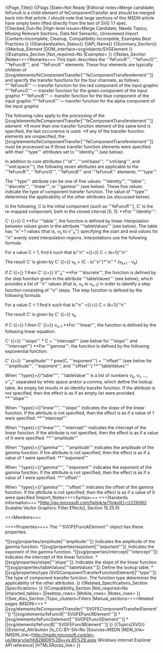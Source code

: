 {{Page_Title}}
{{Flags
|State=Not Ready
|Editorial notes=Merge candidate; feFuncA is a child element of feComponentTransfer and should be merged back into that article. I should note that large sections of this MSDN article have simply been lifted directly from the text of SVG 1.1 spec.
|Checked_Out=No
|High-level issues=Merge Candidate, Needs Topics, Missing Relevant Sections, Data Not Semantic, Unreviewed Import
|Content=Incomplete, Cleanup, Compatibility Incomplete, Examples Best Practices
}}
{{Standardization_Status}}
{{API_Name}}
{{Summary_Section}}
{{Markup_Element
|DOM_interface=svg/objects/SVGElement
}}
{{Examples_Section
|Not_required=No
|Examples=
}}
{{Notes_Section
|Notes====Remarks===
This topic describes the '''feFuncR''', '''feFuncG''', '''feFuncB''', and '''feFuncA''' elements. These four elements are typically children of [[svg/elements/feComponentTransfer|'''feComponentTransferelement''']] and specify the transfer functions for the four channels, as follows:
*'''feFuncR''' — transfer function for the red component of the input graphic
*'''feFuncG''' — transfer function for the green component of the input graphic
*'''feFuncB''' — transfer function for the blue component of the input graphic
*'''feFuncA''' — transfer function for the alpha component of the input graphic

The following rules apply to the processing of the [[svg/elements/feComponentTransfer|'''feComponentTransferelement''']] element:
*If more than one transfer function element of the same kind is specified, the last occurrence is used.
*If any of the transfer function elements are unspecified, the [[svg/elements/feComponentTransfer|'''feComponentTransferelement''']] must be processed as if those transfer function elements were specified with their '''type''' attributes set to '''identity''' (see below).

In addition to core attributes ('''id''', '''xml:base''', '''xml:lang''', and '''xml:space'''), the following seven attributes are applicable to the '''feFuncR''', '''feFuncG''', '''feFuncB''' and '''feFuncA''' elements:
*'''type'''

The '''type''' attribute can be one of five values: '''identity''', '''table''', '''discrete''', '''linear''', or '''gamma''' (see below). These five values indicate the type of component transfer function. The value of '''type''' determines the applicability of the other attributes (as discussed below).

In the following, C is the initial component (such as '''feFuncR'''), C' is the re-mapped component; both in the closed interval [0, 1]:
**For '''identity''':

C' {{=}} C
**For '''table''', the function is defined by linear interpolation between values given in the attribute '''tableValues''' (see below). The table has ''n''+1 values (that is, v<sub>0</sub> to v''<sub>n</sub>'') specifying the start and end values for ''n'' evenly sized interpolation regions. Interpolations use the following formula:

For a value C &lt; 1, find k such that k/''n'' &lt;{{=}} C &lt; (k+1)/''n''

The result C' is given by C' {{=}} v<sub>k</sub> + (C - k/''n'')*''n'' * (v<sub>k+1</sub> - v<sub>k</sub>)

If C {{=}} 1 then C' {{=}} V''<sub>n</sub>''
**For '''discrete''', the function is defined by the step function given in the attribute '''tableValues''' (see below), which provides a list of ''n'' values (that is, v<sub>0</sub> to v<sub>n-1</sub>) in order to identify a step function consisting of ''n'' steps. The step function is defined by the following formula:

For a value C &lt; 1 find k such that k/''n'' &lt;{{=}} C &lt; (k+1)/''n''

The result C' is given by C' {{=}} v<sub>k</sub>

If C {{=}} 1 then C' {{=}} v<sub>n-1</sub>
**For '''linear''', the function is defined by the following linear equation:

C' {{=}} '''slope''' * C + '''intercept''' (see below for '''slope''' and '''intercept''')
**For '''gamma''', the function is defined by the following exponential function:

C' {{=}} '''amplitude''' * pow(C, '''exponent''') + '''offset''' (see below for '''amplitude''', '''exponent''', and '''offset''')
**'''tableValues'''

When '''type{{=}}"table"''', '''tableValue''' is a list of numbers v<sub>0</sub>, v<sub>1</sub>, ..., v''<sub>n</sub>'' separated by white space and/or a comma, which define the lookup table. An empty list results in an identity transfer function. If the attribute is not specified, then the effect is as if an empty list were provided.
**'''slope'''

When '''type{{=}}"linear"''', '''slope''' indicates the slope of the linear function.
If the attribute is not specified, then the effect is as if a value of 1 were specified.
**'''intercept'''

When '''type{{=}}"linear"''', '''intercept''' indicates the intercept of the linear function.
If the attribute is not specified, then the effect is as if a value of 0 were specified.
**'''amplitude'''

When '''type{{=}}"gamma"''', '''amplitude''' indicates the amplitude of the gamma function.
If the attribute is not specified, then the effect is as if a value of 1 were specified.
**'''exponent'''

When '''type{{=}}"gamma"''', '''exponent''' indicates the exponent of the gamma function.
If the attribute is not specified, then the effect is as if a value of 1 were specified.
**'''offset'''

When '''type{{=}}"gamma"''', '''offset''' indicates the offset of the gamma function.
If the attribute is not specified, then the effect is as if a value of 0 were specified
|Import_Notes====Syntax===
===Standards information===
*[http://go.microsoft.com/fwlink/p/?linkid{{=}}226062 Scalable Vector Graphics: Filter Effects], Section 15.25.10

===Members===

====Properties====
The '''SVGFEFuncAElement''' object has these properties.

*[[svg/properties/amplitude|'''amplitude''']]: Indicates the amplitude of the gamma function.
*[[svg/properties/exponent|'''exponent''']]: Indicates the exponent of the gamma function.
*[[svg/properties/intercept|'''intercept''']]: Indicates the intercept of the linear function.
*[[svg/properties/slope|'''slope''']]: Indicates the slope of the linear function.
*[[svg/properties/tableValues|'''tableValues''']]: Define the lookup table.
*[[svg/properties/type (SVGComponentTransferFunctionElement)|'''type''']]: The type of component transfer function. The function type determines the applicability of the other attributes.
}}
{{Related_Specifications_Section
|Specifications=
}}
{{Compatibility_Section
|Not_required=No
|Imported_tables=
|Desktop_rows=
|Mobile_rows=
|Notes_rows=
}}
{{See_Also_Section
|Topic_clusters=Filters
|Manual_sections====Related pages (MSDN)===
*[[svg/elements/feComponentTransfer|'''SVGFEComponentTransferElement''']]
*[[svg/elements/feFuncR|'''SVGFEFuncRElement''']]
*[[svg/elements/feFuncGelement|'''SVGFEFuncGElement''']]
*[[svg/elements/feFuncB|'''SVGFEFuncBElement''']]
}}
{{Topics|SVG}}
{{External_Attribution
|Is_CC-BY-SA=No
|Sources=MSDN
|MDN_link=
|MSDN_link=[http://msdn.microsoft.com/en-us/library/ie/hh828809%28v=vs.85%29.aspx Windows Internet Explorer API reference]
|HTML5Rocks_link=
}}